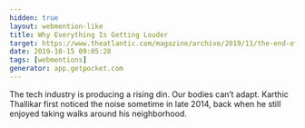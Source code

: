 ```yaml
---
hidden: true
layout: webmention-like
title: Why Everything Is Getting Louder
target: https://www.theatlantic.com/magazine/archive/2019/11/the-end-of-silence/598366/
date: 2019-10-15 09:05:28
tags: [webmentions]
generator: app.getpocket.com
---
```



The tech industry is producing a rising din. Our bodies can’t adapt. Karthic Thallikar first noticed the noise sometime in late 2014, back when he still enjoyed taking walks around his neighborhood.




